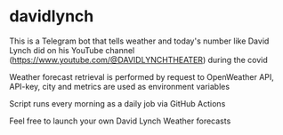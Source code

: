 # davidlynch
This is a Telegram bot that tells weather and today's number like David Lynch did on his YouTube channel (https://www.youtube.com/@DAVIDLYNCHTHEATER) during the covid

Weather forecast retrieval is performed by request to OpenWeather API, API-key, city and metrics are used as environment variables

Script runs every morning as a daily job via GitHub Actions

Feel free to launch your own David Lynch Weather forecasts
